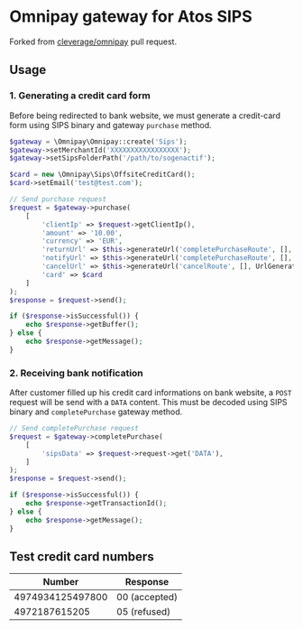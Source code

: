 # Omnipay gateway for Atos SIPS

Forked from [cleverage/omnipay](https://github.com/cleverage/omnipay/tree/86393d95e6413fc986f4559dadf523d7a0103dc5) pull request.

## Usage

### 1. Generating a credit card form

Before being redirected to bank website, we must generate a credit-card form using
SIPS binary and gateway `purchase` method. 

```php
$gateway = \Omnipay\Omnipay::create('Sips');
$gateway->setMerchantId('XXXXXXXXXXXXXXXXX');
$gateway->setSipsFolderPath('/path/to/sogenactif');

$card = new \Omnipay\Sips\OffsiteCreditCard();
$card->setEmail('test@test.com');

// Send purchase request
$request = $gateway->purchase(
    [
        'clientIp' => $request->getClientIp(),
        'amount' => '10.00',
        'currency' => 'EUR',
        'returnUrl' => $this->generateUrl('completePurchaseRoute', [], UrlGenerator::ABSOLUTE_URL),
        'notifyUrl' => $this->generateUrl('completePurchaseRoute', [], UrlGenerator::ABSOLUTE_URL),
        'cancelUrl' => $this->generateUrl('cancelRoute', [], UrlGenerator::ABSOLUTE_URL),
        'card' => $card
    ]
);
$response = $request->send();

if ($response->isSuccessful()) {
    echo $response->getBuffer();
} else {
    echo $response->getMessage();
}
```

### 2. Receiving bank notification

After customer filled up his credit card informations on bank website, a `POST` request
will be send with a `DATA` content. This must be decoded using SIPS binary and `completePurchase` gateway method.

```php
// Send completePurchase request
$request = $gateway->completePurchase(
    [
        'sipsData' => $request->request->get('DATA'),
    ]
);
$response = $request->send();

if ($response->isSuccessful()) {
    echo $response->getTransactionId();
} else {
    echo $response->getMessage();
}
```

## Test credit card numbers

| Number | Response |
| --- | --- |
| 4974934125497800 | 00 (accepted) |
| 4972187615205 | 05 (refused) |